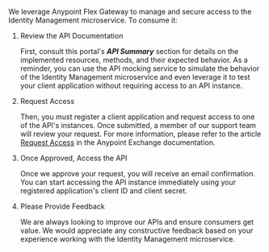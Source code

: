 We leverage Anypoint Flex Gateway to manage and secure access to the Identity Management microservice. To consume it:

1. Review the API Documentation

    First, consult this portal's ***API Summary*** section for details on the implemented resources, methods, and their expected behavior. As a reminder, you can use the API mocking service to simulate the behavior of the Identity Management microservice and even leverage it to test your client application without requiring access to an API instance.

2. Request Access

    Then, you must register a client application and request access to one of the API's instances. Once submitted, a member of our support team will review your request. For more information, please refer to the article [Request Access](https://docs.mulesoft.com/anypoint-exchange/to-request-access) in the Anypoint Exchange documentation.

3. Once Approved, Access the API

    Once we approve your request, you will receive an email confirmation. You can start accessing the API instance immediately using your registered application's client ID and client secret.

4. Please Provide Feedback

    We are always looking to improve our APIs and ensure consumers get value. We would appreciate any constructive feedback based on your experience working with the Identity Management microservice.
